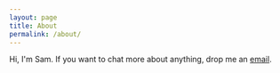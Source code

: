```yaml
---
layout: page
title: About
permalink: /about/
---
```


Hi, I'm Sam.  If you want to chat more about anything, drop me an [email]("sam@samatkinson.com").
